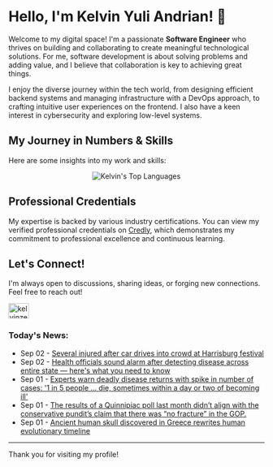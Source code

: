# Hello, I'm Kelvin Yuli Andrian! 👋

Welcome to my digital space! I'm a passionate **Software Engineer** who thrives on building and collaborating to create meaningful technological solutions. For me, software development is about solving problems and adding value, and I believe that collaboration is key to achieving great things.

I enjoy the diverse journey within the tech world, from designing efficient backend systems and managing infrastructure with a DevOps approach, to crafting intuitive user experiences on the frontend. I also have a keen interest in cybersecurity and exploring low-level systems.

## My Journey in Numbers & Skills

Here are some insights into my work and skills:

<p align="center">
  <img src="https://github-readme-stats.vercel.app/api/top-langs/?username=kelvinzer0&layout=compact&theme=radical" alt="Kelvin's Top Languages" />
</p>

## Professional Credentials

My expertise is backed by various industry certifications. You can view my verified professional credentials on [Credly](https://www.credly.com/users/kelvin-yuli-andrian/badges), which demonstrates my commitment to professional excellence and continuous learning.

## Let's Connect!

I'm always open to discussions, sharing ideas, or forging new connections. Feel free to reach out!

<p align="left">
    <a href="https://linkedin.com/in/kelvinzero" target="blank"><img align="center" src="https://cdn.jsdelivr.net/npm/simple-icons@3.0.1/icons/linkedin.svg" alt="kelvinzero" height="30" width="40" /></a>
</p>

### Today's News:

<!-- feed start -->
- Sep 02 - [Several injured after car drives into crowd at Harrisburg festival](https://www.yahoo.com/news/videos/several-injured-car-drives-crowd-050540758.html)
- Sep 02 - [Health officials sound alarm after detecting disease across entire state — here's what you need to know](https://www.yahoo.com/news/articles/health-officials-sound-alarm-detecting-030000122.html)
- Sep 01 - [Experts warn deadly disease returns with spike in number of cases: '1 in 5 people … die, sometimes within a day or two of becoming ill'](https://www.yahoo.com/news/articles/experts-warn-deadly-disease-returns-235000471.html)
- Sep 01 - [The results of a Quinnipiac poll last month didn’t align with the conservative pundit’s claim that there was “no fracture” in the GOP.](https://www.yahoo.com/news/videos/results-quinnipiac-poll-last-month-232850314.html)
- Sep 01 - [Ancient human skull discovered in Greece rewrites human evolutionary timeline](https://www.yahoo.com/news/articles/ancient-human-skull-discovered-greece-214731327.html)
<!-- feed end -->

---

Thank you for visiting my profile!
